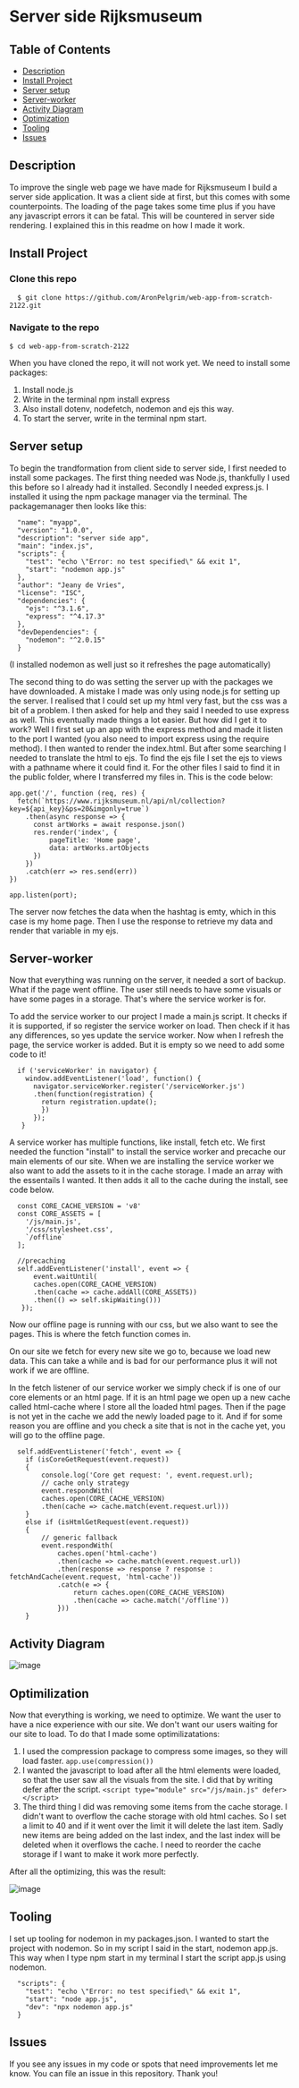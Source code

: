 # Server side Rijksmuseum

## Table of Contents
- [Description](#description)
- [Install Project](#Install)
- [Server setup](#Server)
- [Server-worker](#Server-worker)
- [Activity Diagram](#description)
- [Optimization](#Diagram)
- [Tooling](#Tooling)
- [Issues](#Issues)

## Description
To improve the single web page we have made for Rijksmuseum I build a server side application. It was a client side at first, but this comes with some counterpoints. The loading of the page takes some time plus if you have any javascript errors it can be fatal. This will be countered in server side rendering. I explained this in this readme on how I made it work. 

## Install Project <a name="Install">
### Clone this repo
```
  $ git clone https://github.com/AronPelgrim/web-app-from-scratch-2122.git
```

### Navigate to the repo
```
$ cd web-app-from-scratch-2122
```
  
When you have cloned the repo, it will not work yet. We need to install some packages:
  1. Install node.js
  2. Write in the terminal npm install express
  3. Also install dotenv, nodefetch, nodemon and ejs this way.
  4. To start the server, write in the terminal npm start.
  
  
## Server setup <a name="Server">
To begin the trandformation from client side to server side, I first needed to install some packages. The first thing needed was Node.js, thankfully I used this before so I already had it installed. Secondly I needed express.js. I installed it using the npm package manager via the terminal. The packagemanager then looks like this:
  
  ```
    "name": "myapp",
    "version": "1.0.0",
    "description": "server side app",
    "main": "index.js",
    "scripts": {
      "test": "echo \"Error: no test specified\" && exit 1",
      "start": "nodemon app.js"
    },
    "author": "Jeany de Vries",
    "license": "ISC",
    "dependencies": {
      "ejs": "^3.1.6",
      "express": "^4.17.3"
    },
    "devDependencies": {
      "nodemon": "^2.0.15"
    }
  ```
  
  (I installed nodemon as well just so it refreshes the page automatically)
  
The second thing to do was setting the server up with the packages we have downloaded. A mistake I made was only using node.js for setting up the server. I realised  that I could set up my html very fast, but the css was a bit of a problem. I then asked for help and they said I needed to use express as well. This eventually made things a lot easier. But how did I get it to work? Well I first set up an app with the express method and made it listen to the port I wanted (you also need to import express using the require method). I then wanted to render the index.html. But after some searching I needed to translate the html to ejs. To find the ejs file I set the ejs to views with a pathname where it could find it. For the other files I said to find it in the public folder, where I transferred my files in. This is the code below:
  
  
  ```
  app.get('/', function (req, res) {
    fetch(`https://www.rijksmuseum.nl/api/nl/collection?key=${api_key}&ps=20&imgonly=true`)
      .then(async response => {
        const artWorks = await response.json()
        res.render('index', {
            pageTitle: 'Home page', 
            data: artWorks.artObjects
        })
      })
      .catch(err => res.send(err))
  })

  app.listen(port);
  ```
  
  
The server now fetches the data when the hashtag is emty, which in this case is my home page. Then I use the response to retrieve my data and render that variable in my ejs. 
   
## Server-worker <a name="Server-worker">
Now that everything was running on the server, it needed a sort of backup. What if the page went offline. The user still needs to have some visuals or have some pages in a storage. That's where the service worker is for. 

To add the service worker to our project I made a main.js script. It checks if it is supported, if so register the service worker on load. Then check if it has any differences, so yes update the service worker. Now when I refresh the page, the service worker is added. But it is empty so we need to add some code to it!

```
  if ('serviceWorker' in navigator) {
    window.addEventListener('load', function() {
      navigator.serviceWorker.register('/serviceWorker.js')
      .then(function(registration) {
        return registration.update();
        })
      });
   }
```
  
A service worker has multiple functions, like install, fetch etc. 
We first needed the function "install" to install the service worker and precache our main elements of our site. 
When we are installing the service worker we also want to add the assets to it in the cache storage. I made an array with the essentails I wanted. It then adds it all to the cache during the install, see code below. 
  
```
  const CORE_CACHE_VERSION = 'v8'
  const CORE_ASSETS = [
    '/js/main.js',
    '/css/stylesheet.css',
    `/offline`
  ];

  //precaching
  self.addEventListener('install', event => {
      event.waitUntil(
      caches.open(CORE_CACHE_VERSION)
      .then(cache => cache.addAll(CORE_ASSETS))
      .then(() => self.skipWaiting()))
   });
```
  
Now our offline page is running with our css, but we also want to see the pages. This is where the fetch function comes in.
  
On our site we fetch for every new site we go to, because we load new data. This can take a while and is bad for our performance plus it will not work if we are offline. 
  
In the fetch listener of our service worker we simply check if is one of our core elements or an html page. If it is an html page we open up a new cache called html-cache where I store all the loaded html pages. Then if the page is not yet in the cache we add the newly loaded page to it. And if for some reason you are offline and you check a site that is not in the cache yet, you will go to the offline page. 
  
```
  self.addEventListener('fetch', event => {
    if (isCoreGetRequest(event.request)) 
    {
        console.log('Core get request: ', event.request.url);
        // cache only strategy
        event.respondWith(
        caches.open(CORE_CACHE_VERSION)
        .then(cache => cache.match(event.request.url)))
    } 
    else if (isHtmlGetRequest(event.request)) 
    {
        // generic fallback
        event.respondWith(
            caches.open('html-cache')
            .then(cache => cache.match(event.request.url))
            .then(response => response ? response : fetchAndCache(event.request, 'html-cache'))
            .catch(e => {
                return caches.open(CORE_CACHE_VERSION)
                .then(cache => cache.match('/offline'))
            }))
    }
```
  
## Activity Diagram <a name="Diagram">
![image](https://user-images.githubusercontent.com/44086608/161763795-fad8a552-2ed7-41df-990d-c171a5fe73ca.png)
  
## Optimilization  <a name="Optimization">
Now that everything is working, we need to optimize. We want the user to have a nice experience with our site. We don't want our users waiting for our site to load. To do that I made some optimilizatations:
1. I used the compression package to compress some images, so they will load faster.
    ```app.use(compression())```
2. I wanted the javascript to load after all the html elements were loaded, so that the user saw all the visuals from the site. I did that by writing defer after the       script. ```<script type="module" src="/js/main.js" defer></script>```
3. The third thing I did was removing some items from the cache storage. I didn't want to overflow the cache storage with old html caches. So I set a limit to 40 and if it went over the limit it will delete the last item. Sadly new items are being added on the last index, and the last index will be deleted when it overflows the cache. I need to reorder the cache storage if I want to make it work more perfectly. 

After all the optimizing, this was the result: 
  
![image](https://user-images.githubusercontent.com/44086608/161755517-13b1e658-d32b-45d9-b2ce-7918fef2421d.png)


## Tooling <a name="Tooling">
I set up tooling for nodemon in my packages.json. I wanted to start the project with nodemon. So in my script I said in the start, nodemon app.js. This way when I type npm start in my terminal I start the script app.js using nodemon. 
  
```
  "scripts": {
    "test": "echo \"Error: no test specified\" && exit 1",
    "start": "node app.js",
    "dev": "npx nodemon app.js"
  }
```
  
## Issues <a name="Issues">
If you see any issues in my code or spots that need improvements let me know. You can file an issue in this repository. Thank you!
